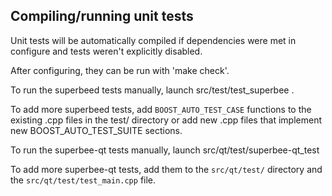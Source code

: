 Compiling/running unit tests
------------------------------------

Unit tests will be automatically compiled if dependencies were met in configure
and tests weren't explicitly disabled.

After configuring, they can be run with 'make check'.

To run the superbeed tests manually, launch src/test/test_superbee .

To add more superbeed tests, add `BOOST_AUTO_TEST_CASE` functions to the existing
.cpp files in the test/ directory or add new .cpp files that
implement new BOOST_AUTO_TEST_SUITE sections.

To run the superbee-qt tests manually, launch src/qt/test/superbee-qt_test

To add more superbee-qt tests, add them to the `src/qt/test/` directory and
the `src/qt/test/test_main.cpp` file.
